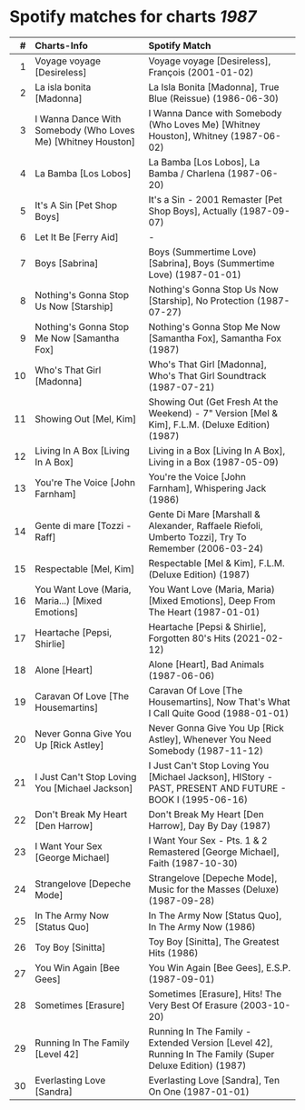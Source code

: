 # Spotify matches for charts *1987*

|    # | Charts-Info                                                  | Spotify Match                                                                                            |
| ---: | :----------------------------------------------------------- | :------------------------------------------------------------------------------------------------------- |
|    1 | Voyage voyage [Desireless]                                   | Voyage voyage [Desireless], François (2001-01-02)                                                        |
|    2 | La isla bonita [Madonna]                                     | La Isla Bonita [Madonna], True Blue (Reissue) (1986-06-30)                                               |
|    3 | I Wanna Dance With Somebody (Who Loves Me) [Whitney Houston] | I Wanna Dance with Somebody (Who Loves Me) [Whitney Houston], Whitney (1987-06-02)                       |
|    4 | La Bamba [Los Lobos]                                         | La Bamba [Los Lobos], La Bamba / Charlena (1987-06-20)                                                   |
|    5 | It's A Sin [Pet Shop Boys]                                   | It's a Sin - 2001 Remaster [Pet Shop Boys], Actually (1987-09-07)                                        |
|    6 | Let It Be [Ferry Aid]                                        | -                                                                                                        |
|    7 | Boys [Sabrina]                                               | Boys (Summertime Love) [Sabrina], Boys (Summertime Love) (1987-01-01)                                    |
|    8 | Nothing's Gonna Stop Us Now [Starship]                       | Nothing's Gonna Stop Us Now [Starship], No Protection (1987-07-27)                                       |
|    9 | Nothing's Gonna Stop Me Now [Samantha Fox]                   | Nothing's Gonna Stop Me Now [Samantha Fox], Samantha Fox (1987)                                          |
|   10 | Who's That Girl [Madonna]                                    | Who's That Girl [Madonna], Who's That Girl Soundtrack (1987-07-21)                                       |
|   11 | Showing Out [Mel, Kim]                                       | Showing Out (Get Fresh At the Weekend) - 7" Version [Mel & Kim], F.L.M. (Deluxe Edition) (1987)          |
|   12 | Living In A Box [Living In A Box]                            | Living in a Box [Living In A Box], Living in a Box (1987-05-09)                                          |
|   13 | You're The Voice [John Farnham]                              | You're the Voice [John Farnham], Whispering Jack (1986)                                                  |
|   14 | Gente di mare [Tozzi - Raff]                                 | Gente Di Mare [Marshall & Alexander, Raffaele Riefoli, Umberto Tozzi], Try To Remember (2006-03-24)      |
|   15 | Respectable [Mel, Kim]                                       | Respectable [Mel & Kim], F.L.M. (Deluxe Edition) (1987)                                                  |
|   16 | You Want Love (Maria, Maria...) [Mixed Emotions]             | You Want Love (Maria, Maria) [Mixed Emotions], Deep From The Heart (1987-01-01)                          |
|   17 | Heartache [Pepsi, Shirlie]                                   | Heartache [Pepsi & Shirlie], Forgotten 80's Hits (2021-02-12)                                            |
|   18 | Alone [Heart]                                                | Alone [Heart], Bad Animals (1987-06-06)                                                                  |
|   19 | Caravan Of Love [The Housemartins]                           | Caravan Of Love [The Housemartins], Now That's What I Call Quite Good (1988-01-01)                       |
|   20 | Never Gonna Give You Up [Rick Astley]                        | Never Gonna Give You Up [Rick Astley], Whenever You Need Somebody (1987-11-12)                           |
|   21 | I Just Can't Stop Loving You [Michael Jackson]               | I Just Can't Stop Loving You [Michael Jackson], HIStory - PAST, PRESENT AND FUTURE - BOOK I (1995-06-16) |
|   22 | Don't Break My Heart [Den Harrow]                            | Don't Break My Heart [Den Harrow], Day By Day (1987)                                                     |
|   23 | I Want Your Sex [George Michael]                             | I Want Your Sex - Pts. 1 & 2 Remastered [George Michael], Faith (1987-10-30)                             |
|   24 | Strangelove [Depeche Mode]                                   | Strangelove [Depeche Mode], Music for the Masses (Deluxe) (1987-09-28)                                   |
|   25 | In The Army Now [Status Quo]                                 | In The Army Now [Status Quo], In The Army Now (1986)                                                     |
|   26 | Toy Boy [Sinitta]                                            | Toy Boy [Sinitta], The Greatest Hits (1986)                                                              |
|   27 | You Win Again [Bee Gees]                                     | You Win Again [Bee Gees], E.S.P. (1987-09-01)                                                            |
|   28 | Sometimes [Erasure]                                          | Sometimes [Erasure], Hits! The Very Best Of Erasure (2003-10-20)                                         |
|   29 | Running In The Family [Level 42]                             | Running In The Family - Extended Version [Level 42], Running In The Family (Super Deluxe Edition) (1987) |
|   30 | Everlasting Love [Sandra]                                    | Everlasting Love [Sandra], Ten On One (1987-01-01)                                                       |
